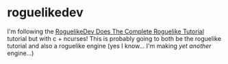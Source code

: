 # roguelikedev
I'm following the [RoguelikeDev Does The Complete Roguelike Tutorial](https://www.reddit.com/r/roguelikedev/comments/1luh8og/roguelikedev_does_the_complete_roguelike_tutorial) tutorial but with c + ncurses!
This is probably going to both be the roguelike tutorial and also a roguelike engine (yes I know... I'm making *yet another* engine...)

